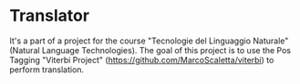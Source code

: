 # Translator
It's a part of a project for the course "Tecnologie del Linguaggio Naturale" (Natural Language Technologies).
The goal of this project is to use the Pos Tagging "Viterbi Project" (https://github.com/MarcoScaletta/viterbi) to perform
translation.
